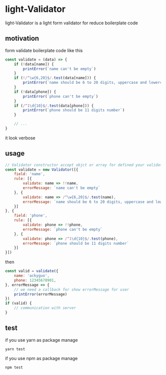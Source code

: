 # light-Validator
light-Validator is a light form validator for reduce boilerplate code 

## motivation
form validate boilerplate code like this

```js
const validate = (data) => {
    if (!data[name]) {
        printError(`name can't be empty`)
    }
    if (!/^\w{6,20}$/.test(data[name])) {
        printError(`name should be 6 to 20 digits, uppercase and lowercase letters, underlined`)
    }
    if (!data[phone]) {
        printError(`phone can't be empty`)
    }
    if (/^1\d{10}$/.test(data[phone])) {
        printError(`phone should be 11 digits number`)
    }

    // ...
}
```

it look verbose

## usage
```js
// Validator constructor accept objct or array for defined your validate rule
const validate = new Validator([{
    field: 'name',
    rule: [{
        validate: name => !!name,
        errorMessage: `name can't be empty`
    }, {
        validate: name => /^\w{6,20}$/.test(name),
        errorMessage: `name should be 6 to 20 digits, uppercase and lowercase letters, underlined`
    }]
}, {
    field: 'phone',
    rule: [{
        validate: phone => !!phone,
        errorMessage: `phone can't be empty`
    }, {
        validate: phone => /^1\d{10}$/.test(phone),
        errorMessage: `phone should be 11 digits number`
    }]
}])
```

then 

```js
const valid = validate({
    name: 'ackyguo',
    phone: 12345678901,
}, errorMessage => {
    // we need a callback for show errorMessage for user
    printError(errorMessage)
})
if (valid) {
    // communication with server
}
```

## test 
if you use yarn as package manage

```shell
yarn test
```

if you use npm as package manage

```shell
npm test
```

